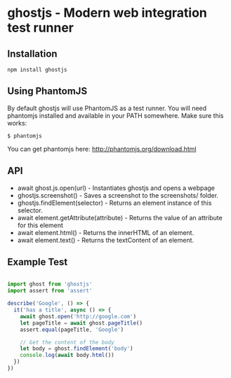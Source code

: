 # ghostjs - Modern web integration test runner

## Installation

```
npm install ghostjs
```


## Using PhantomJS

By default ghostjs will use PhantomJS as a test runner. You will need phantomjs installed and available in your PATH somewhere. Make sure this works:
```
$ phantomjs
```

You can get phantomjs here: http://phantomjs.org/download.html


## API

* await ghost.js.open(url) - Instantiates ghostjs and opens a webpage
* ghostjs.screenshot() - Saves a screenshot to the screenshots/ folder.
* ghostjs.findElement(selector) - Returns an element instance of this selector.
* await element.getAttribute(attribute) - Returns the value of an attribute for this element
* await element.html() - Returns the innerHTML of an element.
* await element.text() - Returns the textContent of an element.


## Example Test

```js

import ghost from 'ghostjs'
import assert from 'assert'

describe('Google', () => {
  it('has a title', async () => {
    await ghost.open('http://google.com')
    let pageTitle = await ghost.pageTitle()
    assert.equal(pageTitle, 'Google')

    // Get the content of the body
    let body = ghost.findElement('body')
    console.log(await body.html())
  })
})


```
